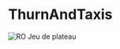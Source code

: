 # ThurnAndTaxis
![RO](http://images.google.fr/imgres?imgurl=https%3A%2F%2Fwww.bhivg.de%2Fsites%2Fdefault%2Ffiles%2Fstyles%2Fcontent_images%2Fpublic%2Fcontent-images%2Fthurn_taxis_kurz.jpg%3Fitok%3DIPX4TByU&imgrefurl=https%3A%2F%2Fwww.bhivg.de%2Fde%2Fmarken-und-sortiment%2Fthurn-und-taxis&h=600&w=740&tbnid=H-z8qXDshrUUHM%3A&vet=1&docid=7kE0x2h4fiTN2M&ei=LhtQWOvHLaTagAaxuqr4Ag&tbm=isch&client=firefox-b&iact=rc&uact=3&dur=897&page=2&start=63&ndsp=39&ved=0ahUKEwjrlpiWxfHQAhUkLcAKHTGdCi8QMwhkKEIwQg&bih=765&biw=1600)
Jeu de plateau
